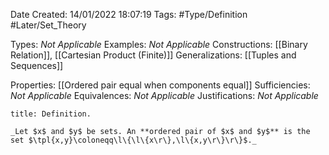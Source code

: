 <div class="topSpace"></div>

Date Created: 14/01/2022 18:07:19
Tags: #Type/Definition #Later/Set_Theory

Types: _Not Applicable_
Examples: _Not Applicable_ 
Constructions: [[Binary Relation]], [[Cartesian Product (Finite)]]
Generalizations: [[Tuples and Sequences]]

Properties: [[Ordered pair equal when components equal]]
Sufficiencies: _Not Applicable_
Equivalences: _Not Applicable_
Justifications: _Not Applicable_

``` ad-Definition
title: Definition.

_Let $x$ and $y$ be sets. An **ordered pair of $x$ and $y$** is the set $\tpl{x,y}\coloneqq\l\{\l\{x\r\},\l\{x,y\r\}\r\}$._

```
